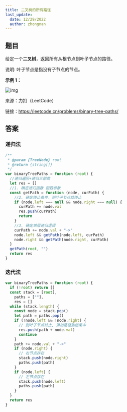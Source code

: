 ```yaml
---
title: 二叉树的所有路径
last_update:
  date: 12/29/2022
  author: zhongnan
---
```


## 题目

给定一个**二叉树**，返回所有从根节点到叶子节点的路径。

说明: 叶子节点是指没有子节点的节点。

**示例 1：**

![img](https://img-blog.csdnimg.cn/2021020415161576.png)

来源：力扣（LeetCode）

链接：https://leetcode.cn/problems/binary-tree-paths/

## 答案

### 递归法

```js
/**
 * @param {TreeNode} root
 * @return {string[]}
 */
var binaryTreePaths = function (root) {
  //递归遍历+递归三部曲
  let res = []
  //1. 确定递归函数 函数参数
  const getPath = function (node, curPath) {
    //2. 确定终止条件，到叶子节点就终止
    if (node.left === null && node.right === null) {
      curPath += node.val
      res.push(curPath)
      return
    }
    //3. 确定单层递归逻辑
    curPath += node.val + "->"
    node.left && getPath(node.left, curPath)
    node.right && getPath(node.right, curPath)
  }
  getPath(root, "")
  return res
}
```

### 迭代法

```js
var binaryTreePaths = function (root) {
  if (!root) return []
  const stack = [root],
    paths = [""],
    res = []
  while (stack.length) {
    const node = stack.pop()
    let path = paths.pop()
    if (!node.left && !node.right) {
      // 到叶子节点终止, 添加路径到结果中
      res.push(path + node.val)
      continue
    }
    path += node.val + "->"
    if (node.right) {
      // 右节点存在
      stack.push(node.right)
      paths.push(path)
    }
    if (node.left) {
      // 左节点存在
      stack.push(node.left)
      paths.push(path)
    }
  }
  return res
}
```
